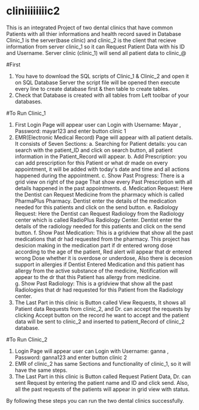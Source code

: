 # cliniiiiiiiic2
This is an integrated Project of two dental clinics that have common Patients with all thier informations and health record saved in Database
Clinic_1 is the server(base clinic) and clinic_2 is the client that recieve information from server clinic_1
so it can Request Patient Data with his ID and Username. Server clinic (clinic_1) will send all patient data to clinic_@

 

#First
1. You have to download the SQL scripts of Clinic_1 & Clinic_2 and open it on SQL Database Server the script file will be opened then execute every line to create database first & then table to create tables.
2. Check that Database is created with all tables from Left toolbar of your databases.

 

#To Run Clinic_1
1. First Login Page will appear user can Login with Username: Mayar , Password: mayar123 and enter button clinic 1 
2. EMR(Electronic Medical Record) Page will appear with all patient details. It consists of Seven Sections:
      a. Searching for Patient details: you can search with the patient_ID and click on search button, all patient information in the Patient_Record will appear.
      b. Add Prescription: you can add prescription for this Patient or what dr made on every appointment, it will be added with today's date and time and all actions happened during the appointment.
      c. Show Past Progress: There is a grid view on right of the page That show every Past Prescription with all details happened in the past appointments.
      d. Medication Request: Here the Dentist can Request Medicine from the pharmacy which is called PharmaPlus Pharmacy. Dentist enter the details of the medication needed for this patients and click on the send button.
      e. Radiology Request: Here the Dentist can Request Radiology from the Radiology center which is called RadioPlus Radiology Center. Dentist enter the details of the radiology needed for this patients and click on the send button.
      f. Show Past Medication: This is a gridview that show all the past medications that dr had requested from the pharmacy. This project has desicion making in the medication part if dr entered wrong dose according to the age of the patient, Red alert will appear that dr entered wrong Dose whether it is overdose or underdose, Also there is decesion support in allergies if Dentist Entered Medication and this patient has allergy from the active substance of the medicine, Notification will appear to the dr that this Patient has allergy from medicine.   
      g. Show Past Radiology: This is a gridview that show all the past Radiologies that dr had requested for this Patient from the Radiology center. 
3. The Last Part in this clinic is Button called View Requests, It shows all Patient data Requests from clinic_2, and Dr. can accept the requests by clicking Accept button on the record he want to accept and the patient data will be sent to clinic_2 and inserted to patient_Record of clinic_2 database.

 

#To Run Clinic_2
1. Login Page will appear user can Login with Username: ganna , Password: ganna123 and enter button clinic 2 
2. EMR of clinic_2 has same Sections and functionality of clinic_1, so it will have the same steps.
3. The Last Part in this clinic is Button called Request Patient Data, Dr. can sent Request by entering the patient name and ID and click send. Also, all the past requests of the patients will appear in grid view with status.

 


By following these steps you can run the two dental clinics successfully.
